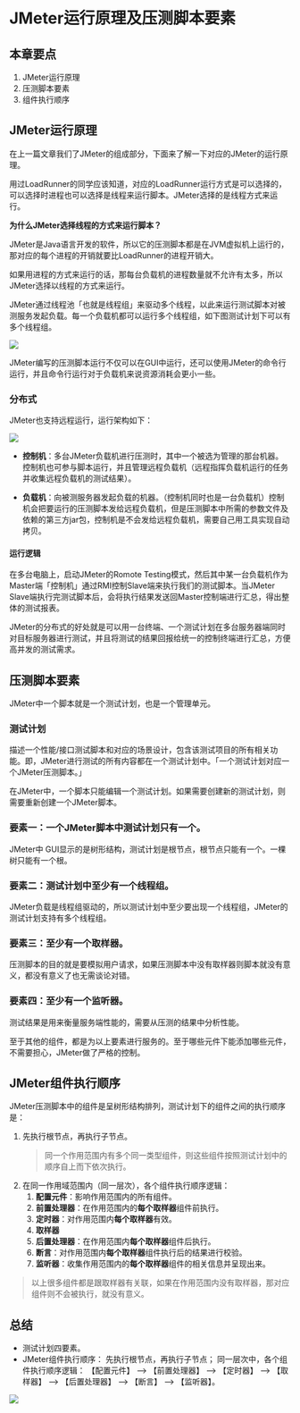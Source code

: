 # JMeter运行原理及压测脚本要素

## 本章要点
1. JMeter运行原理
1. 压测脚本要素
1. 组件执行顺序

## JMeter运行原理

在上一篇文章我们了JMeter的组成部分，下面来了解一下对应的JMeter的运行原理。

用过LoadRunner的同学应该知道，对应的LoadRunner运行方式是可以选择的，可以选择时进程也可以选择是线程来运行脚本。JMeter选择的是线程方式来运行。

**为什么JMeter选择线程的方式来运行脚本？**

JMeter是Java语言开发的软件，所以它的压测脚本都是在JVM虚拟机上运行的，那对应的每个进程的开销就要比LoadRunner的进程开销大。

如果用进程的方式来运行的话，那每台负载机的进程数量就不允许有太多，所以JMeter选择以线程的方式来运行。

JMeter通过线程池「也就是线程组」来驱动多个线程，以此来运行测试脚本对被测服务发起负载。每一个负载机都可以运行多个线程组，如下图测试计划下可以有多个线程组。

![](https://cdn.jsdelivr.net/gh/TesterDevSoul/pic/manual/20230221115851.png)

JMeter编写的压测脚本运行不仅可以在GUI中运行，还可以使用JMeter的命令行运行，并且命令行运行对于负载机来说资源消耗会更小一些。

### 分布式

JMeter也支持远程运行，运行架构如下：

![](https://cdn.jsdelivr.net/gh/TesterDevSoul/pic/manual/20230221185918.png)

- **控制机**：多台JMeter负载机进行压测时，其中一个被选为管理的那台机器。控制机也可参与脚本运行，并且管理远程负载机（远程指挥负载机运行的任务并收集远程负载机的测试结果）。

- **负载机**：向被测服务器发起负载的机器。（控制机同时也是一台负载机）控制机会把要运行的压测脚本发给远程负载机，但是压测脚本中所需的参数文件及依赖的第三方jar包，控制机是不会发给远程负载机，需要自己用工具实现自动拷贝。



#### 运行逻辑
在多台电脑上，启动JMeter的Romote Testing模式，然后其中某一台负载机作为Master端「控制机」通过RMI控制Slave端来执行我们的测试脚本。当JMeter Slave端执行完测试脚本后，会将执行结果发送回Master控制端进行汇总，得出整体的测试报表。

JMeter的分布式的好处就是可以用一台终端、一个测试计划在多台服务器端同时对目标服务器进行测试，并且将测试的结果回报给统一的控制终端进行汇总，方便高并发的测试需求。

## 压测脚本要素
JMeter中一个脚本就是一个测试计划，也是一个管理单元。
### 测试计划
描述一个性能/接口测试脚本和对应的场景设计，包含该测试项目的所有相关功能。即，JMeter进行测试的所有内容都在一个测试计划中。「一个测试计划对应一个JMeter压测脚本。」

在JMeter中，一个脚本只能编辑一个测试计划。如果需要创建新的测试计划，则需要重新创建一个JMeter脚本。

### 要素一：一个JMeter脚本中测试计划只有一个。

JMeter中 GUI显示的是树形结构，测试计划是根节点，根节点只能有一个。一棵树只能有一个根。

### 要素二：测试计划中至少有一个线程组。

JMeter负载是线程组驱动的，所以测试计划中至少要出现一个线程组，JMeter的测试计划支持有多个线程组。

### 要素三：至少有一个取样器。

压测脚本的目的就是要模拟用户请求，如果压测脚本中没有取样器则脚本就没有意义，都没有意义了也无需谈论对错。

### 要素四：至少有一个监听器。

测试结果是用来衡量服务端性能的，需要从压测的结果中分析性能。

至于其他的组件，都是为以上要素进行服务的。至于哪些元件下能添加哪些元件，不需要担心，JMeter做了严格的控制。


## JMeter组件执行顺序

JMeter压测脚本中的组件是呈树形结构排列，测试计划下的组件之间的执行顺序是：
1. 先执行根节点，再执行子节点。
   >同一个作用范围内有多个同一类型组件，则这些组件按照测试计划中的顺序自上而下依次执行。
2. 在同一作用域范围内（同一层次），各个组件执行顺序逻辑：
	1. **配置元件**：影响作用范围内的所有组件。
	2. **前置处理器**：在作用范围内的**每个取样器**组件前执行。
	3. **定时器**：对作用范围内**每个取样器**有效。
	4. **取样器**
	5. **后置处理器**：在作用范围内**每个取样器**组件后执行。
	6. **断言**：对作用范围内**每个取样器**组件执行后的结果进行校验。
	7. **监听器**：收集作用范围内的**每个取样器**组件的相关信息并呈现出来。     

>以上很多组件都是跟取样器有关联，如果在作用范围内没有取样器，那对应组件则不会被执行，就没有意义。


## 总结
- 测试计划四要素。
- JMeter组件执行顺序： 先执行根节点，再执行子节点； 同一层次中，各个组件执行顺序逻辑： 【配置元件】 -->  【前置处理器】 --> 【定时器】 --> 【取样器】 --> 【后置处理器】 --> 【断言】 --> 【监听器】。


![](https://cdn.jsdelivr.net/gh/TesterDevSoul/pic/manual/20230222111833.png)